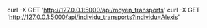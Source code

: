 curl -X GET 'http://127.0.0.1:5000/api/moyen_transports'
curl -X GET 'http://127.0.0.1:5000/api/individu_transports?individu=Alexis'
